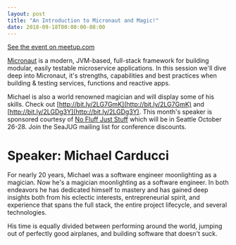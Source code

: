```yaml
---
layout: post
title: "An Introduction to Micronaut and Magic!"
date: 2018-09-18T00:00:00-08:00
---
```


[See the event on meetup.com](https://www.meetup.com/seajug/events/254234766/)


[Micronaut](http://micronaut.io/) is a modern, JVM-based, full-stack framework for building modular, easily testable microservice applications. In this session we'll dive deep into Micronaut, it's strengths, capabilities and best practices when building & testing services, functions and reactive apps.

Michael is also a world renowned magician and will display some of his skills. Check out [http://bit.ly/2LG7GmK](http://bit.ly/2LG7GmK) and [http://bit.ly/2LGDg3Y](http://bit.ly/2LGDg3Y). This month's speaker is sponsored courtesy of [No Fluff Just Stuff](https://nofluffjuststuff.com/conference/seattle/2018/10/home) which will be in Seattle October 26-28. Join the SeaJUG mailing list for conference discounts.

# Speaker: Michael Carducci
For nearly 20 years, Michael was a software engineer moonlighting as a magician. Now he's a magician moonlighting as a software engineer. In both endeavors he has dedicated himself to mastery and has gained deep insights both from his eclectic interests, entrepreneurial spirit, and experience that spans the full stack, the entire project lifecycle, and several technologies.

His time is equally divided between performing around the world, jumping out of perfectly good airplanes, and building software that doesn't suck.
